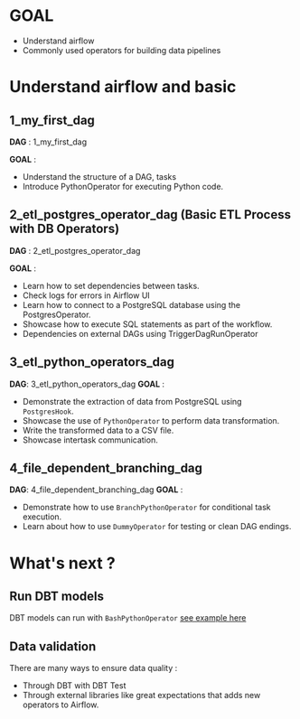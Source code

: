 # GOAL
- Understand airflow
- Commonly used operators for building data pipelines

# Understand airflow and basic
## 1_my_first_dag
**DAG** : 1_my_first_dag

**GOAL** :
- Understand the structure of a DAG, tasks
- Introduce PythonOperator for executing Python code.

## 2_etl_postgres_operator_dag (Basic ETL Process with DB Operators)
**DAG** : 2_etl_postgres_operator_dag

**GOAL** :
- Learn how to set dependencies between tasks.
- Check logs for errors in Airflow UI
- Learn how to connect to a PostgreSQL database using the PostgresOperator.
- Showcase how to execute SQL statements as part of the workflow.
- Dependencies on external DAGs using TriggerDagRunOperator 

## 3_etl_python_operators_dag
**DAG**: 3_etl_python_operators_dag
**GOAL** :
- Demonstrate the extraction of data from PostgreSQL using `PostgresHook`.
- Showcase the use of `PythonOperator` to perform data transformation.
- Write the transformed data to a CSV file.
- Showcase intertask communication.

## 4_file_dependent_branching_dag
**DAG**: 4_file_dependent_branching_dag
**GOAL** :
- Demonstrate how to use `BranchPythonOperator` for conditional task execution.
- Learn about how to use `DummyOperator` for testing or clean DAG endings.

# What's next ?

## Run DBT models
DBT models can run with `BashPythonOperator` [see example here](https://rasiksuhail.medium.com/orchestrating-dbt-with-airflow-a-step-by-step-guide-to-automating-data-pipelines-part-i-7a6db8ebc974)

## Data validation
There are many ways to ensure data quality :
- Through DBT with DBT Test
- Through external libraries like great expectations that adds new operators to Airflow.